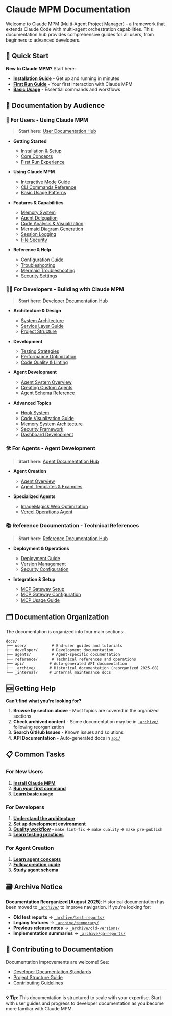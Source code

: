 # Claude MPM Documentation

Welcome to Claude MPM (Multi-Agent Project Manager) - a framework that extends Claude Code with multi-agent orchestration capabilities. This documentation hub provides comprehensive guides for all users, from beginners to advanced developers.

## 🚀 Quick Start

**New to Claude MPM?** Start here:
- **[Installation Guide](user/01-getting-started/installation.md)** - Get up and running in minutes
- **[First Run Guide](user/01-getting-started/first-run.md)** - Your first interaction with Claude MPM
- **[Basic Usage](user/02-guides/basic-usage.md)** - Essential commands and workflows

## 📖 Documentation by Audience

### 👤 **For Users** - Using Claude MPM
> **Start here:** [User Documentation Hub](user/README.md)

- **Getting Started**
  - [Installation & Setup](user/01-getting-started/)
  - [Core Concepts](user/01-getting-started/concepts.md)
  - [First Run Experience](user/01-getting-started/first-run.md)

- **Using Claude MPM**
  - [Interactive Mode Guide](user/02-guides/interactive-mode.md)
  - [CLI Commands Reference](user/02-guides/cli-commands-reference.md)
  - [Basic Usage Patterns](user/02-guides/basic-usage.md)

- **Features & Capabilities**
  - [Memory System](user/03-features/memory-system.md)
  - [Agent Delegation](user/03-features/agent-delegation.md)
  - [Code Analysis & Visualization](user/03-features/code-analysis.md)
  - [Mermaid Diagram Generation](user/03-features/mermaid-visualization.md)
  - [Session Logging](user/03-features/session-logging.md)
  - [File Security](user/03-features/file-security.md)

- **Reference & Help**
  - [Configuration Guide](user/04-reference/configuration.md)
  - [Troubleshooting](user/04-reference/troubleshooting.md)
  - [Mermaid Troubleshooting](user/04-reference/troubleshooting-mermaid.md)
  - [Security Settings](user/04-reference/security-configuration.md)

### 👨‍💻 **For Developers** - Building with Claude MPM
> **Start here:** [Developer Documentation Hub](developer/README.md)

- **Architecture & Design**
  - [System Architecture](developer/ARCHITECTURE.md)
  - [Service Layer Guide](developer/SERVICES.md)
  - [Project Structure](developer/STRUCTURE.md)

- **Development**
  - [Testing Strategies](developer/TESTING.md)
  - [Performance Optimization](developer/PERFORMANCE.md)
  - [Code Quality & Linting](developer/LINTING.md)

- **Agent Development**
  - [Agent System Overview](developer/07-agent-system/)
  - [Creating Custom Agents](developer/07-agent-system/creation-guide.md)
  - [Agent Schema Reference](developer/10-schemas/agent_schema_documentation.md)

- **Advanced Topics**
  - [Hook System](developer/02-core-components/hook-system.md)
  - [Code Visualization Guide](developer/02-core-components/code-visualization-guide.md)
  - [Memory System Architecture](developer/08-memory-system/)
  - [Security Framework](developer/09-security/SECURITY.md)
  - [Dashboard Development](developer/11-dashboard/)

### 🛠️ **For Agents** - Agent Development
> **Start here:** [Agent Documentation Hub](agents/README.md)

- **Agent Creation**
  - [Agent Overview](agents/AGENTS.md)
  - [Agent Templates & Examples](agents/)

- **Specialized Agents**
  - [ImageMagick Web Optimization](agents/IMAGEMAGICK_WEB_OPTIMIZATION.md)
  - [Vercel Operations Agent](agents/VERCEL_OPS_AGENT.md)

### 📚 **Reference Documentation** - Technical References
> **Start here:** [Reference Documentation Hub](reference/README.md)

- **Deployment & Operations**
  - [Deployment Guide](reference/DEPLOY.md)
  - [Version Management](reference/VERSIONING.md)
  - [Security Configuration](reference/SECURITY.md)

- **Integration & Setup**
  - [MCP Gateway Setup](reference/MCP_SETUP.md)
  - [MCP Gateway Configuration](reference/MCP_GATEWAY.md)
  - [MCP Usage Guide](reference/MCP_USAGE.md)

## 🗂️ Documentation Organization

The documentation is organized into four main sections:

```
docs/
├── user/           # End-user guides and tutorials
├── developer/      # Development documentation
├── agents/         # Agent-specific documentation  
├── reference/      # Technical references and operations
├── api/           # Auto-generated API documentation
├── _archive/      # Historical documentation (reorganized 2025-08)
└── _internal/     # Internal maintenance docs
```

## 🆘 Getting Help

**Can't find what you're looking for?**

1. **Browse by section above** - Most topics are covered in the organized sections
2. **Check archived content** - Some documentation may be in [`_archive/`](_archive/) following reorganization
3. **Search GitHub Issues** - Known issues and solutions
4. **API Documentation** - Auto-generated docs in [`api/`](api/)

## 📋 Common Tasks

### For New Users
1. **[Install Claude MPM](user/01-getting-started/installation.md)**
2. **[Run your first command](user/01-getting-started/first-run.md)**
3. **[Learn basic usage](user/02-guides/basic-usage.md)**

### For Developers  
1. **[Understand the architecture](developer/ARCHITECTURE.md)**
2. **[Set up development environment](developer/03-development/setup.md)**
3. **[Quality workflow](developer/LINTING.md)** - `make lint-fix` → `make quality` → `make pre-publish`
4. **[Learn testing practices](developer/TESTING.md)**

### For Agent Creation
1. **[Learn agent concepts](agents/AGENTS.md)**
2. **[Follow creation guide](developer/07-agent-system/creation-guide.md)**
3. **[Study agent schema](developer/10-schemas/agent_schema_documentation.md)**

## 🗃️ Archive Notice

**Documentation Reorganized (August 2025)**: Historical documentation has been moved to [`_archive/`](_archive/) to improve navigation. If you're looking for:

- **Old test reports** → [`_archive/test-reports/`](_archive/test-reports/)
- **Legacy features** → [`_archive/temporary/`](_archive/temporary/) 
- **Previous release notes** → [`_archive/old-versions/`](_archive/old-versions/)
- **Implementation summaries** → [`_archive/qa-reports/`](_archive/qa-reports/)

## 🤝 Contributing to Documentation

Documentation improvements are welcome! See:
- [Developer Documentation Standards](developer/README.md#documentation-standards)
- [Project Structure Guide](developer/STRUCTURE.md)
- [Contributing Guidelines](developer/03-development/README.md)

---

**💡 Tip**: This documentation is structured to scale with your expertise. Start with user guides and progress to developer documentation as you become more familiar with Claude MPM.
